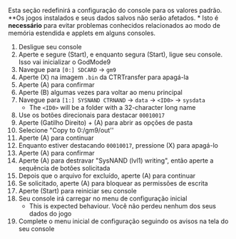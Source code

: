 Esta seção redefinirá a configuração do console para os valores padrão. \*\*Os jogos instalados e seus dados salvos não serão afetados. \* Isto é **necessário** para evitar problemas conhecidos relacionados ao modo de memória estendida e applets em alguns consoles.

1. Desligue seu console
2. Aperte e segure (Start), e enquanto segura (Start), ligue seu console. Isso vai inicializar o GodMode9
3. Navegue para `[0:] SDCARD` -> `gm9`
4. Aperte (X) na imagem `.bin` da CTRTransfer para apagá-la
5. Aperte (A) para confirmar
6. Aperte (B) algumas vezes para voltar ao menu principal
7. Navegue para `[1:] SYSNAND CTRNAND` -> `data` -> `<ID0>` -> `sysdata`
   - The `<ID0>` will be a folder with a 32-character long name
8. Use os botões direcionais para destacar `00010017`
9. Aperte (Gatilho Direito) + (A) para abrir as opções de pasta
10. Selecione "Copy to 0:/gm9/out''
11. Aperte (A) para continuar
12. Enquanto estiver destacando `00010017`, pressione (X) para apagá-lo
13. Aperte (A) para confirmar
14. Aperte (A) para destravar "SysNAND (lvl1) writing", então aperte a sequência de botões solicitada
15. Depois que o arquivo for excluído, aperte (A) para continuar
16. Se solicitado, aperte (A) para bloquear as permissões de escrita
17. Aperte (Start) para reiniciar seu console
18. Seu console irá carregar no menu de configuração inicial
    - This is expected behaviour. Você não perdeu nenhum dos seus dados do jogo
19. Complete o menu inicial de configuração seguindo os avisos na tela do seu console
